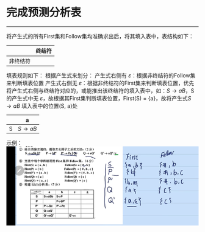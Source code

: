 # 完成预测分析表

---

将产生式的所有First集和Follow集均准确求出后，将其填入表中，表结构如下：

|      | 终结符 |
| :--: | :-: |
| 非终结符 |     |
填表规则如下：
	根据产生式来划分：
		产生式右侧有 $\varepsilon$：根据非终结符的Follow集来判断填表位置
		产生式右侧无 $\varepsilon$：根据非终结符的First集来判断填表位置，优先将产生式右侧与终结符对应的，或能推出该终结符的填入表中，如：$S\rightarrow aB$，S 的产生式中无 $\varepsilon$，故根据其First集判断填表位置，First(S) = {a}，故将产生式$S\rightarrow aB$ 填入表中的位置(S, a)处

| |a|
|:-:|:-:|
|S|$S\rightarrow aB$|

示例：![](assets/Pasted%20image%2020241224143842.png)